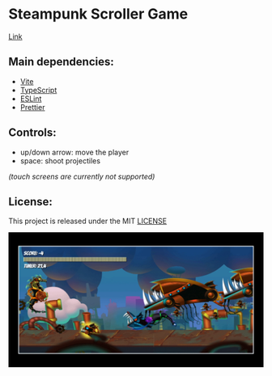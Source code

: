 # Steampunk Scroller Game

[Link](https://steampunk-scroller-game.vercel.app/ 'Click to enter')

## Main dependencies:

- [Vite](https://v2.vitejs.dev/ 'Vite')
- [TypeScript](https://www.typescriptlang.org/ 'TypeScript')
- [ESLint](https://eslint.org/ 'ESLint')
- [Prettier](https://prettier.io/ 'Prettier')

## Controls:

- up/down arrow: move the player
- space: shoot projectiles

*(touch screens are currently not supported)*

## License:

This project is released under the MIT [LICENSE](/LICENSE 'License')

![Space Invaders Game screenshot](/screenshot.jpeg "Space Invaders Game screenshot")
